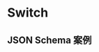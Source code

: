# Switch

<dumi-previewer demoPath="guide/switch" />

## JSON Schema 案例

<dumi-previewer demoPath="guide/switch-json" />
